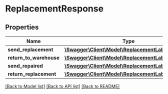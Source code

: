 # ReplacementResponse

## Properties
Name | Type | Description | Notes
------------ | ------------- | ------------- | -------------
**send_replacement** | [**\Swagger\Client\Model\ReplacementLabelResponse**](ReplacementLabelResponse.md) |  | 
**return_to_warehouse** | [**\Swagger\Client\Model\ReplacementLabelResponse**](ReplacementLabelResponse.md) |  | 
**send_repaired** | [**\Swagger\Client\Model\ReplacementLabelResponse**](ReplacementLabelResponse.md) |  | [optional] 
**return_replacement** | [**\Swagger\Client\Model\ReplacementLabelResponse**](ReplacementLabelResponse.md) |  | [optional] 

[[Back to Model list]](../../README.md#documentation-for-models) [[Back to API list]](../../README.md#documentation-for-api-endpoints) [[Back to README]](../../README.md)

